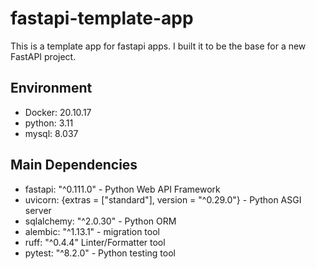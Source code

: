# fastapi-template-app
This is a template app for fastapi apps. I built it to be the base for a new FastAPI project.

## Environment
- Docker: 20.10.17
- python: 3.11
- mysql: 8.037

## Main Dependencies
- fastapi: "^0.111.0" - Python Web API Framework
- uvicorn: {extras = ["standard"], version = "^0.29.0"} - Python ASGI server
- sqlalchemy: "^2.0.30" - Python ORM
- alembic: "^1.13.1" - migration tool
- ruff: "^0.4.4" Linter/Formatter tool
- pytest: "^8.2.0" - Python testing tool
